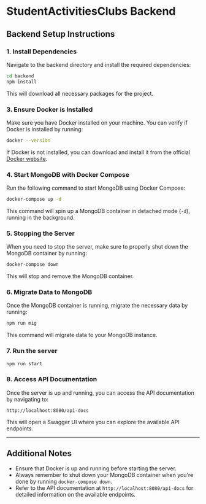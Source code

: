 # StudentActivitiesClubs Backend

## Backend Setup Instructions

### 1. Install Dependencies

Navigate to the backend directory and install the required dependencies:

```bash
cd backend
npm install
```

This will download all necessary packages for the project.

### 3. Ensure Docker is Installed

Make sure you have Docker installed on your machine. You can verify if Docker is installed by running:

```bash
docker --version
```

If Docker is not installed, you can download and install it from the official [Docker website](https://www.docker.com/products/docker-desktop).

### 4. Start MongoDB with Docker Compose

Run the following command to start MongoDB using Docker Compose:

```bash
docker-compose up -d
```

This command will spin up a MongoDB container in detached mode (`-d`), running in the background.

### 5. Stopping the Server

When you need to stop the server, make sure to properly shut down the MongoDB container by running:

```bash
docker-compose down
```

This will stop and remove the MongoDB container.

### 6. Migrate Data to MongoDB

Once the MongoDB container is running, migrate the necessary data by running:

```bash
npm run mig
```

This command will migrate data to your MongoDB instance.

### 7. Run the server

```bash
npm run start
```

### 8. Access API Documentation

Once the server is up and running, you can access the API documentation by navigating to:

```
http://localhost:8080/api-docs
```

This will open a Swagger UI where you can explore the available API endpoints.

---

## Additional Notes

- Ensure that Docker is up and running before starting the server.
- Always remember to shut down your MongoDB container when you're done by running `docker-compose down`.
- Refer to the API documentation at `http://localhost:8080/api-docs` for detailed information on the available endpoints.

